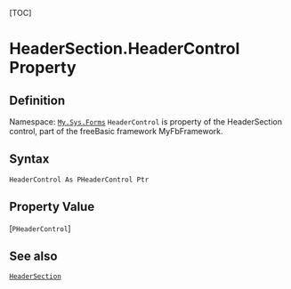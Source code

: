 [TOC]
# HeaderSection.HeaderControl Property

## Definition
Namespace: [`My.Sys.Forms`](My.Sys.Forms.md)
`HeaderControl` is property of the HeaderSection control, part of the freeBasic framework MyFbFramework.
## Syntax
```freeBasic
HeaderControl As PHeaderControl Ptr
```
## Property Value
[`PHeaderControl`]
## See also
[`HeaderSection`](HeaderSection.md)
